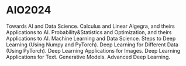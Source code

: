 # AIO2024
Towards AI and Data Science.
Calculus and Linear Algegra, and theirs Applications to AI.
Probability&Statistics and Optimization, and theirs Applications to AI.
Machine Learning and Data Science.
Steps to Deep Learning (Using Numpy and PyTorch).
Deep Learning for Different Data (Using PyTorch).
Deep Learning Applications for Images.
Deep Learning Applications for Text.
Generative Models.
Advanced Deep Learning.
